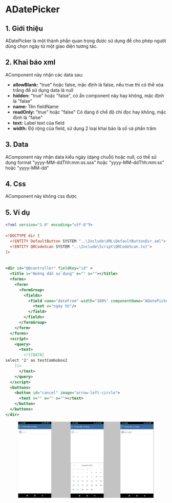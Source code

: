 # ADatePicker

## 1. Giới thiệu&#x20;

ADatePicker là một thành phần quan trọng được sử dụng để cho phép người dùng chọn ngày từ một giao diện tương tác. &#x20;

## 2. Khai báo xml&#x20;

AComponent này nhận các data sau:

* **allowBlank:** "true" hoặc false, mặc định là false, nếu true thì có thể xóa trắng để sử dụng data là null
* **hidden:** "true" hoặc "false", có ẩn component này hay không, mặc định là "false"
* **name:** Tên fieldName
* **readOnly:** "true" hoặc "false" Có đang ở chế độ chỉ đọc hay không, mặc định là "false"
* **text:** Label text của field
* **width:** Độ rộng của field, sử dụng 2 loại khai báo là số và phần trăm

## 3. Data&#x20;

AComponent này nhận data kiểu ngày (dạng chuỗi) hoặc null, có thể sử dụng format "yyyy-MM-ddThh:mm:ss.sss" hoặc "yyyy-MM-ddThh:mm:ss" hoặc "yyyy-MM-dd"

## 4. Css

AComponent này không css được

## 5. Ví dụ

```xml
<?xml version="1.0" encoding="utf-8"?>

<!DOCTYPE dir [
  <!ENTITY DefaultButton SYSTEM "..\Include\XML\DefaultButtonDir.xml">
  <!ENTITY QRCodeScan SYSTEM "..\Include\Script\QRCodeScan.txt">
]>


<dir id="@@controller" fieldKey="id" >
  <title v="Hướng dẫn sử dụng" e="" o=""></title>
  <forms>
    <form>
      <formGroup>
        <fields>
          <field name="dateFrom" width="100%" componentName="ADatePicker">
            <text v="ngày từ"/>
          </field> 
        </fields>
      </formGroup>
    </form>
  </forms>
  <script>
    <query>
      <text>
        <![CDATA[
select '2' as testCombobox2
    ]]>
      </text>
    </query>
  </script> 
  <buttons>
    <button id="cancel" image="arrow-left-circle">
      <text v="" e="" o=""></text>
    </button> 
  </buttons> 
</dir>
```

<figure><img src="../.gitbook/assets/image (67).png" alt=""><figcaption></figcaption></figure>
